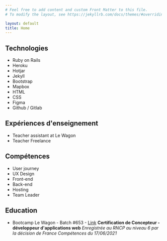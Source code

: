 ```yaml
---
# Feel free to add content and custom Front Matter to this file.
# To modify the layout, see https://jekyllrb.com/docs/themes/#overriding-theme-defaults

layout: default
title: Home
---
```





## Technologies

 - Ruby on Rails
 - Heroku
 - Hotjar
 - Jekyll
 - Bootstrap
 - Mapbox
 - HTML
 - CSS
 - Figma
 - Github / Gitlab

## Expériences d'enseignement

 - Teacher assistant at Le Wagon
 - Teacher Freelance



## Compétences
  - User journey
  - UX Design
  - Front-end
  - Back-end
  - Hosting
  - Team Leader

## Education

 - Bootcamp Le Wagon - Batch #653 - [Link](https://kitt.lewagon.com/alumni/cthonney)
   **Certification de Concepteur - développeur d'applications web**
 *Enregistrée au RNCP au niveau 6 par la décision de France Compétences du 17/06/2021*

